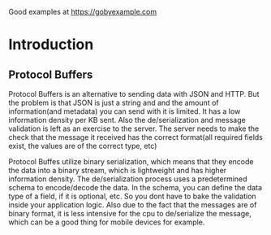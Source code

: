 Good examples at https://gobyexample.com

# Introduction 
## Protocol Buffers

Protocol Buffers is an alternative to sending data with JSON and HTTP. But the problem is that JSON is just a string and and the amount of information(and metadata) you can send with it is limited. It has a low information density per KB sent. Also the de/serialization and message validation is left as an exercise to the server. The server needs to make the check that the message it received has the correct format(all required fields exist, the values are of the correct type, etc)

Protocol Buffes utilize binary serialization, which means that they encode the data into a binary stream, which is lightweight and has higher information density.
The de/serialization process uses a predetermined schema to encode/decode the data. In the schema, you can define the data type of a field, if it is optional, etc. So you dont have to bake the validation inside your application logic.
Also due to the fact that the messages are of binary format, it is less intensive for the cpu to de/serialize the message, which can be a good thing for mobile devices for example. 
